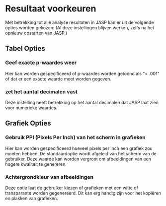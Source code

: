 Resultaat voorkeuren
=========

Met betrekking tot alle analyse resultaten in JASP kan er uit de volgende opties worden gekozen:
(Al deze instellingen blijven werken, zelfs na het opnieuw opstarten van JASP.)

## Tabel Opties

### Geef exacte p-waardes weer 

Hier kan worden gespecificeerd of p-waardes worden getoond als "< .001" of dat er een exacte waarde moet worden gegeven. 


### zet het aantal decimalen vast

Deze instelling heeft betrekking op het aantal decimalen dat JASP laat zien voor numerieke waardes. 

## Grafiek Opties

### Gebruik PPI (Pixels Per Inch) van het scherm in grafieken

Hier kan worden gespecificeerd hoeveel pixels per inch een grafiek zou moeten hebben. De standaardoptie wordt afgeleid van het scherm van de gebruiker. Deze waarde kan worden vergroot om afbeeldingen van een hogere kwaliteit te genereren. 

### Achtergrondkleur van afbeeldingen

Deze optie laat de gebruiker kiezen of grafieken met een witte of transparante worden gegenereerd. Dit kan erg handig zijn voor het kopiëren en plakken van grafieken.  
